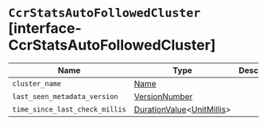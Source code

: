 # `CcrStatsAutoFollowedCluster` [interface-CcrStatsAutoFollowedCluster]

| Name | Type | Description |
| - | - | - |
| `cluster_name` | [Name](./Name.md) | &nbsp; |
| `last_seen_metadata_version` | [VersionNumber](./VersionNumber.md) | &nbsp; |
| `time_since_last_check_millis` | [DurationValue](./DurationValue.md)<[UnitMillis](./UnitMillis.md)> | &nbsp; |
